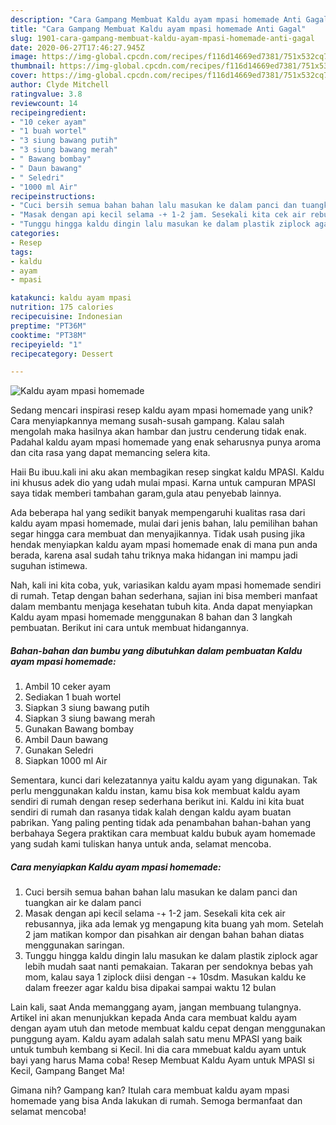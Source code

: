 ```yaml
---
description: "Cara Gampang Membuat Kaldu ayam mpasi homemade Anti Gagal"
title: "Cara Gampang Membuat Kaldu ayam mpasi homemade Anti Gagal"
slug: 1901-cara-gampang-membuat-kaldu-ayam-mpasi-homemade-anti-gagal
date: 2020-06-27T17:46:27.945Z
image: https://img-global.cpcdn.com/recipes/f116d14669ed7381/751x532cq70/kaldu-ayam-mpasi-homemade-foto-resep-utama.jpg
thumbnail: https://img-global.cpcdn.com/recipes/f116d14669ed7381/751x532cq70/kaldu-ayam-mpasi-homemade-foto-resep-utama.jpg
cover: https://img-global.cpcdn.com/recipes/f116d14669ed7381/751x532cq70/kaldu-ayam-mpasi-homemade-foto-resep-utama.jpg
author: Clyde Mitchell
ratingvalue: 3.8
reviewcount: 14
recipeingredient:
- "10 ceker ayam"
- "1 buah wortel"
- "3 siung bawang putih"
- "3 siung bawang merah"
- " Bawang bombay"
- " Daun bawang"
- " Seledri"
- "1000 ml Air"
recipeinstructions:
- "Cuci bersih semua bahan bahan lalu masukan ke dalam panci dan tuangkan air ke dalam panci"
- "Masak dengan api kecil selama -+ 1-2 jam. Sesekali kita cek air rebusannya, jika ada lemak yg mengapung kita buang yah mom. Setelah 2 jam matikan kompor dan pisahkan air dengan bahan bahan diatas menggunakan saringan."
- "Tunggu hingga kaldu dingin lalu masukan ke dalam plastik ziplock agar lebih mudah saat nanti pemakaian. Takaran per sendoknya bebas yah mom, kalau saya 1 ziplock diisi dengan -+ 10sdm. Masukan kaldu ke dalam freezer agar kaldu bisa dipakai sampai waktu 12 bulan"
categories:
- Resep
tags:
- kaldu
- ayam
- mpasi

katakunci: kaldu ayam mpasi 
nutrition: 175 calories
recipecuisine: Indonesian
preptime: "PT36M"
cooktime: "PT38M"
recipeyield: "1"
recipecategory: Dessert

---
```



![Kaldu ayam mpasi homemade](https://img-global.cpcdn.com/recipes/f116d14669ed7381/751x532cq70/kaldu-ayam-mpasi-homemade-foto-resep-utama.jpg)

Sedang mencari inspirasi resep kaldu ayam mpasi homemade yang unik? Cara menyiapkannya memang susah-susah gampang. Kalau salah mengolah maka hasilnya akan hambar dan justru cenderung tidak enak. Padahal kaldu ayam mpasi homemade yang enak seharusnya punya aroma dan cita rasa yang dapat memancing selera kita.

Haii Bu ibuu.kali ini aku akan membagikan resep singkat kaldu MPASI. Kaldu ini khusus adek dio yang udah mulai mpasi. Karna untuk campuran MPASI saya tidak memberi tambahan garam,gula atau penyebab lainnya.

Ada beberapa hal yang sedikit banyak mempengaruhi kualitas rasa dari kaldu ayam mpasi homemade, mulai dari jenis bahan, lalu pemilihan bahan segar hingga cara membuat dan menyajikannya. Tidak usah pusing jika hendak menyiapkan kaldu ayam mpasi homemade enak di mana pun anda berada, karena asal sudah tahu triknya maka hidangan ini mampu jadi suguhan istimewa.


Nah, kali ini kita coba, yuk, variasikan kaldu ayam mpasi homemade sendiri di rumah. Tetap dengan bahan sederhana, sajian ini bisa memberi manfaat dalam membantu menjaga kesehatan tubuh kita. Anda dapat menyiapkan Kaldu ayam mpasi homemade menggunakan 8 bahan dan 3 langkah pembuatan. Berikut ini cara untuk membuat hidangannya.

<!--inarticleads1-->

##### Bahan-bahan dan bumbu yang dibutuhkan dalam pembuatan Kaldu ayam mpasi homemade:

1. Ambil 10 ceker ayam
1. Sediakan 1 buah wortel
1. Siapkan 3 siung bawang putih
1. Siapkan 3 siung bawang merah
1. Gunakan  Bawang bombay
1. Ambil  Daun bawang
1. Gunakan  Seledri
1. Siapkan 1000 ml Air


Sementara, kunci dari kelezatannya yaitu kaldu ayam yang digunakan. Tak perlu menggunakan kaldu instan, kamu bisa kok membuat kaldu ayam sendiri di rumah dengan resep sederhana berikut ini. Kaldu ini kita buat sendiri di rumah dan rasanya tidak kalah dengan kaldu ayam buatan pabrikan. Yang paling penting tidak ada penambahan bahan-bahan yang berbahaya Segera praktikan cara membuat kaldu bubuk ayam homemade yang sudah kami tuliskan hanya untuk anda, selamat mencoba. 

<!--inarticleads2-->

##### Cara menyiapkan Kaldu ayam mpasi homemade:

1. Cuci bersih semua bahan bahan lalu masukan ke dalam panci dan tuangkan air ke dalam panci
1. Masak dengan api kecil selama -+ 1-2 jam. Sesekali kita cek air rebusannya, jika ada lemak yg mengapung kita buang yah mom. Setelah 2 jam matikan kompor dan pisahkan air dengan bahan bahan diatas menggunakan saringan.
1. Tunggu hingga kaldu dingin lalu masukan ke dalam plastik ziplock agar lebih mudah saat nanti pemakaian. Takaran per sendoknya bebas yah mom, kalau saya 1 ziplock diisi dengan -+ 10sdm. Masukan kaldu ke dalam freezer agar kaldu bisa dipakai sampai waktu 12 bulan


Lain kali, saat Anda memanggang ayam, jangan membuang tulangnya. Artikel ini akan menunjukkan kepada Anda cara membuat kaldu ayam dengan ayam utuh dan metode membuat kaldu cepat dengan menggunakan punggung ayam. Kaldu ayam adalah salah satu menu MPASI yang baik untuk tumbuh kembang si Kecil. Ini dia cara mmebuat kaldu ayam untuk bayi yang harus Mama coba! Resep Membuat Kaldu Ayam untuk MPASI si Kecil, Gampang Banget Ma! 

Gimana nih? Gampang kan? Itulah cara membuat kaldu ayam mpasi homemade yang bisa Anda lakukan di rumah. Semoga bermanfaat dan selamat mencoba!
